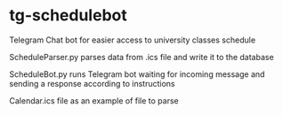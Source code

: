 # tg-schedulebot

Telegram Chat bot for easier access to university classes schedule

ScheduleParser.py parses data from .ics file and write it to the database

ScheduleBot.py runs Telegram bot waiting for incoming message and sending a response according to instructions

Calendar.ics file as an example of file to parse
